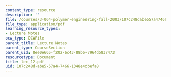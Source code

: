 ```yaml
---
content_type: resource
description: ''
file: /courses/3-064-polymer-engineering-fall-2003/107c248dabe557a474661348e4dbefa8_lec_12.pdf
file_type: application/pdf
learning_resource_types:
- Lecture Notes
ocw_type: OCWFile
parent_title: Lecture Notes
parent_type: CourseSection
parent_uid: 8ee0e665-f202-6c43-88b6-7964d5837473
resourcetype: Document
title: lec_12.pdf
uid: 107c248d-abe5-57a4-7466-1348e4dbefa8
---
```

